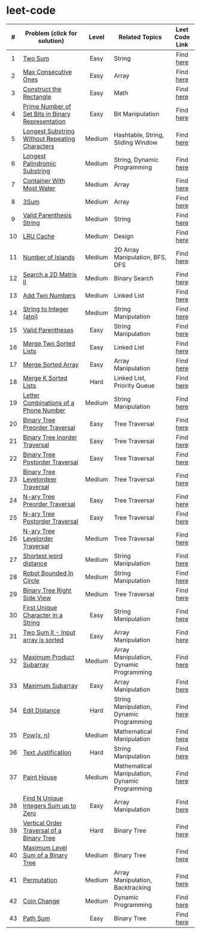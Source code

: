 # leet-code



| # | Problem (click for solution) | Level | Related Topics | Leet Code Link |
| :-: | --- | :-: | --- | :-: |
| 1 | [Two Sum](https://github.com/pranavgaur/leet-code/tree/master/java/array-manipulation/two-sum) | Easy | String | Find [here](https://leetcode.com/problems/two-sum/) |
| 2 | [Max Consecutive Ones](https://github.com/pranavgaur/leet-code/tree/master/java/array-manipulation/max-consecutive-ones) | Easy | Array | Find [here](https://leetcode.com/problems/max-consecutive-ones/) |
| 3 | [Construct the Rectangle](https://github.com/pranavgaur/leet-code/tree/master/java/array-manipulation/construct-the-rectangle) | Easy | Math | Find [here](https://leetcode.com/problems/construct-the-rectangle/) |
| 4 | [Prime Number of Set Bits in Binary Representation](https://github.com/pranavgaur/leet-code/tree/master/java/mathematical-manipulation/prime-number-of-setbits) | Easy | Bit Manipulation | Find [here](https://leetcode.com/problems/prime-number-of-set-bits-in-binary-representation/) |
| 5 | [Longest Substring Without Repeating Characters](https://github.com/pranavgaur/leet-code/tree/master/java/string-manipulation/longest-subtring-without-repeating-character) | Medium | Hashtable, String, Sliding Window | Find [here](https://leetcode.com/problems/longest-substring-without-repeating-characters/) |
| 6 | [Longest Palindromic Substring](https://github.com/pranavgaur/leet-code/tree/master/java/string-manipulation/longest-palindromic-substring) | Medium | String, Dynamic Programming | Find [here](https://leetcode.com/problems/longest-palindromic-substring/) |
| 7 | [Container With Most Water](https://github.com/pranavgaur/leet-code/tree/master/java/array-manipulation/container-with-most-water) | Medium | Array | Find [here](https://leetcode.com/problems/container-with-most-water/) |
| 8 | [3Sum](https://github.com/pranavgaur/leet-code/tree/master/java/array-manipulation/three-sum) | Medium | Array | Find [here](https://leetcode.com/problems/3sum/) |
| 9 | [Valid Parenthesis String](https://github.com/pranavgaur/leet-code/tree/master/java/string-manipulation/valid-paranthesis-string) | Medium | String | Find [here](https://leetcode.com/problems/valid-parenthesis-string/) |
| 10 | [LRU Cache](https://github.com/pranavgaur/leet-code/tree/master/java/design/lru-cache) | Medium | Design | Find [here](https://leetcode.com/problems/lru-cache/) |
| 11 | [Number of Islands](https://github.com/pranavgaur/leet-code/tree/master/java/array-manipulation/number-of-islands) | Medium | 2D Array Manipulation, BFS, DFS | Find [here](https://leetcode.com/problems/number-of-islands/) |
| 12 | [Search a 2D Matrix II](https://github.com/pranavgaur/leet-code/tree/master/java/array-manipulation/search-a-2D-matrix-II) | Medium | Binary Search | Find [here](https://leetcode.com/problems/search-a-2d-matrix-ii/) |
| 13 | [Add Two Numbers](https://github.com/pranavgaur/leet-code/tree/master/java/linked-list/add-two-numbers) | Medium | Linked List | Find [here](https://leetcode.com/problems/add-two-numbers/) |
| 14 | [String to Integer (atoi)](https://github.com/pranavgaur/leet-code/tree/master/java/string-manipulation/string-to-integer-(atoi)) | Medium | String Manipulation | Find [here](https://leetcode.com/problems/string-to-integer-atoi/) |
| 15 | [Valid Parentheses](https://github.com/pranavgaur/leet-code/tree/master/java/string-manipulation/valid-parentheses-easy) | Easy | String Manipulation | Find [here](https://leetcode.com/problems/valid-parentheses/) |
| 16 | [Merge Two Sorted Lists](https://github.com/pranavgaur/leet-code/tree/master/java/linked-list/merge-two-sorted-lists) | Easy | Linked List | Find [here](https://leetcode.com/problems/merge-two-sorted-lists/) |
| 17 | [Merge Sorted Array](https://github.com/pranavgaur/leet-code/tree/master/java/array-manipulation/merge-sorted-arrays) | Easy | Array Manipulation | Find [here](https://leetcode.com/problems/merge-sorted-array/) |
| 18 | [Merge K Sorted Lists](https://github.com/pranavgaur/leet-code/tree/master/java/linked-list/merge-k-sorted-lists) | Hard | Linked List, Priority Queue | Find [here](https://leetcode.com/problems/merge-k-sorted-lists/) |
| 19 | [Letter Combinations of a Phone Number](https://github.com/pranavgaur/leet-code/tree/master/java/string-manipulation/letter-combinations-of-a-phone-number) | Medium | String Manipulation | Find [here](https://leetcode.com/problems/letter-combinations-of-a-phone-number/) |
| 20 | [Binary Tree Preorder Traversal](https://github.com/pranavgaur/leet-code/tree/master/java/tree/binary-tree-pre-order-traversal) | Easy | Tree Traversal | Find [here](https://leetcode.com/problems/binary-tree-preorder-traversal/) |
| 21 | [Binary Tree Inorder Traversal](https://github.com/pranavgaur/leet-code/tree/master/java/tree/binary-tree-in-order-traversal) | Easy | Tree Traversal | Find [here](https://leetcode.com/problems/binary-tree-inorder-traversal/) |
| 22 | [Binary Tree Postorder Traversal](https://github.com/pranavgaur/leet-code/tree/master/java/tree/binary-tree-post-order-traversal) | Easy | Tree Traversal | Find [here](https://leetcode.com/problems/binary-tree-postorder-traversal/) |
| 23 | [Binary Tree Levelordeer Traversal](https://github.com/pranavgaur/leet-code/tree/master/java/tree/binary-tree-level-order-traversal) | Medium | Tree Traversal | Find [here](https://leetcode.com/problems/binary-tree-level-order-traversal/) |
| 24 | [N-ary Tree Preorder Traversal](https://github.com/pranavgaur/leet-code/tree/master/java/tree/n-ary-tree-preorder-traversal) | Easy | Tree Traversal | Find [here](https://leetcode.com/problems/n-ary-tree-preorder-traversal/) |
| 25 | [N-ary Tree Postorder Traversal](https://github.com/pranavgaur/leet-code/tree/master/java/tree/n-ary-tree-postorder-traversal) | Easy | Tree Traversal | Find [here](https://leetcode.com/problems/n-ary-tree-postorder-traversal/) |
| 26 | [N-ary Tree Levelorder Traversal](https://github.com/pranavgaur/leet-code/tree/master/java/tree/n-ary-tree-levelorder-traversal) | Medium | Tree Traversal | Find [here](https://leetcode.com/problems/n-ary-tree-level-order-traversal/) |
| 27 | [Shortest word distance](https://github.com/pranavgaur/leet-code/tree/master/java/string-manipulation/minimum-distance-between-words) | Medium | String Manipulation | Find [here](https://leetcode.com/problems/shortest-word-distance/) |
| 28 | [Robot Bounded In Circle](https://github.com/pranavgaur/leet-code/tree/master/java/string-manipulation/robot-bounded-in-circle) | Medium | String Manipulation | Find [here](https://leetcode.com/problems/robot-bounded-in-circle/) |
| 29 | [Binary Tree Right Side View](https://github.com/pranavgaur/leet-code/tree/master/java/tree/binary-tree-right-side-view) | Medium | Tree Traversal | Find [here](https://leetcode.com/problems/binary-tree-right-side-view/) |
| 30 | [First Unique Character in a String](https://github.com/pranavgaur/leet-code/tree/master/java/string-manipulation/first-unique-character-in-a-string) | Easy | String Manipulation | Find [here](https://leetcode.com/problems/first-unique-character-in-a-string/) |
| 31 | [Two Sum II - Input array is sorted](https://github.com/pranavgaur/leet-code/tree/master/java/array-manipulation/two-sum-ii-input-array-is-sorted) | Easy | Array Manipulation | Find [here](https://leetcode.com/problems/two-sum-ii-input-array-is-sorted/) |
| 32 | [Maximum Product Subarray](https://github.com/pranavgaur/leet-code/tree/master/java/array-manipulation/maximum-product-subarray) | Medium | Array Manipulation, Dynamic Programming | Find [here](https://leetcode.com/problems/maximum-product-subarray/) |
| 33 | [Maximum Subarray](https://github.com/pranavgaur/leet-code/tree/master/java/array-manipulation/maximum-subarray) | Easy | Array Manipulation | Find [here](https://leetcode.com/problems/maximum-subarray/) |
| 34 | [Edit Distance](https://github.com/pranavgaur/leet-code/tree/master/java/string-manipulation/edit-distance) | Hard | String Manipulation, Dynamic Programming | Find [here](https://leetcode.com/problems/edit-distance/) |
| 35 | [Pow(x, n)](https://github.com/pranavgaur/leet-code/tree/master/java/mathematical-manipulation/pow(x%2Cn)) | Medium | Mathematical Manipulation | Find [here](https://leetcode.com/problems/powx-n/) |
| 36 | [Text Justification](https://github.com/pranavgaur/leet-code/tree/master/java/string-manipulation/text-justification) | Hard | String Manipulation | Find [here](https://leetcode.com/problems/text-justification/) |
| 37 | [Paint House](https://github.com/pranavgaur/leet-code/tree/master/java/mathematical-manipulation/paint-house) | Medium | Mathematical Manipulation, Dynamic Programming | Find [here](https://leetcode.com/problems/paint-house/) |
| 38 | [Find N Unique Integers Sum up to Zero]() | Easy | Array Manipulation | Find [here](https://leetcode.com/problems/find-n-unique-integers-sum-up-to-zero/) |
| 39 | [Vertical Order Traversal of a Binary Tree]() | Hard | Binary Tree | Find [here](https://leetcode.com/problems/vertical-order-traversal-of-a-binary-tree/) |
| 40 | [Maximum Level Sum of a Binary Tree]() | Medium | Binary Tree | Find [here](https://leetcode.com/problems/maximum-level-sum-of-a-binary-tree/) |
| 41 | [Permutation]() | Medium | Array Manipulation, Backtracking | Find [here](https://leetcode.com/problems/permutations/) |
| 42 | [Coin Change]() | Medium | Dynamic Programming | Find [here](https://leetcode.com/problems/permutations/) |
| 43 | [Path Sum]() | Easy | Binary Tree | Find [here](https://leetcode.com/problems/path-sum/) |
